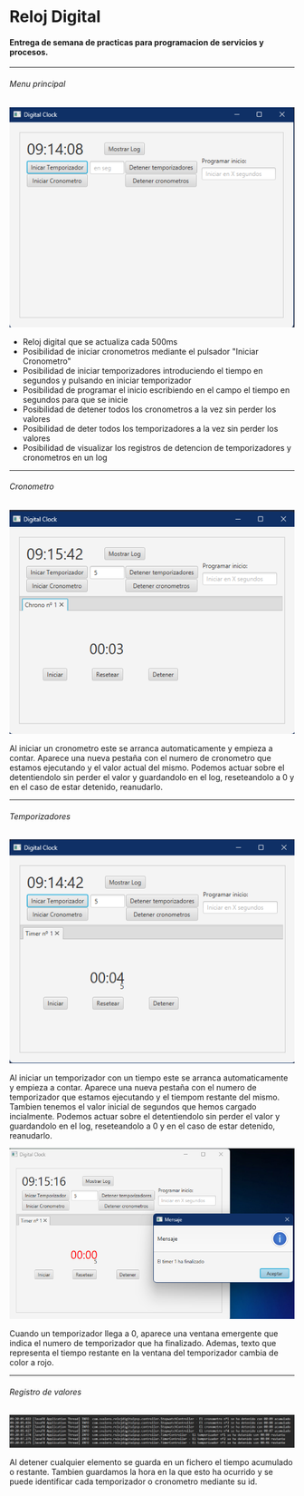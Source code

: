 # Reloj Digital 
#### Entrega de semana de practicas para programacion de servicios y procesos.
***
###### Menu principal
![main_menu](img/img_main.png)
- Reloj digital que se actualiza cada 500ms 
- Posibilidad de iniciar cronometros mediante el pulsador "Iniciar Cronometro"
- Posibilidad de iniciar temporizadores introduciendo el tiempo en segundos y pulsando en iniciar temporizador
- Posibilidad de programar el inicio escribiendo en el campo el tiempo en segundos para que se inicie
- Posibilidad de detener todos los cronometros a la vez sin perder los valores
- Posibilidad de deter todos los temporizadores a la vez sin perder los valores
- Posibilidad de visualizar los registros de detencion de temporizadores y cronometros en un log
***
###### Cronometro
![main_menu](img/img_stopwatch.png)

Al iniciar un cronometro este se arranca automaticamente y empieza a contar. 
Aparece una nueva pestaña con el numero de cronometro que estamos ejecutando y el valor actual del mismo.
Podemos actuar sobre el detentiendolo sin perder el valor y guardandolo en el log, reseteandolo a 0 y en el caso de estar detenido, reanudarlo.

***
###### Temporizadores
![main_menu](img/img_timer_init.png)

Al iniciar un temporizador con un tiempo este se arranca automaticamente y empieza a contar.
Aparece una nueva pestaña con el numero de temporizador que estamos ejecutando y el tiempom restante del mismo. 
Tambien tenemos el valor inicial de segundos que hemos cargado incialmente.
Podemos actuar sobre el detentiendolo sin perder el valor y guardandolo en el log, reseteandolo a 0 y en el caso de estar detenido, reanudarlo.

![main_menu](img/img_timer_end.png)

Cuando un temporizador llega a 0, aparece una ventana emergente que indica el numero de temporizador que ha finalizado.
Ademas, texto que representa el tiempo restante en la ventana del temporizador cambia de color a rojo.

***
###### Registro de valores
![main_menu](img/img_log.png)

Al detener cualquier elemento se guarda en un fichero el tiempo acumulado o restante. Tambien guardamos la hora en la que esto ha ocurrido y se puede identificar cada temporizador o cronometro mediante su id.

